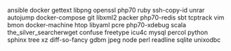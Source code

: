 ansible
docker
gettext
libpng
openssl
php70
ruby
ssh-copy-id
unrar
autojump
docker-compose
git
libxml2
packer
php70-redis
sbt
tcptrack
vim
bmon
docker-machine
htop
libyaml
pcre
php70-xdebug
scala
the_silver_searcherwget
confuse
freetype
icu4c
mysql
percol
python
sphinx
tree
xz
diff-so-fancy
gdbm
jpeg
node
perl
readline
sqlite
unixodbc
